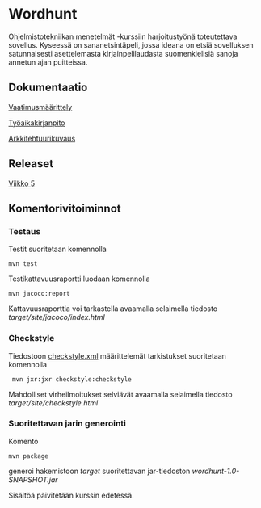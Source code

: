 # Wordhunt

Ohjelmistotekniikan menetelmät -kurssiin harjoitustyönä toteutettava sovellus. Kyseessä on sananetsintäpeli, jossa ideana on etsiä sovelluksen satunnaisesti asettelemasta kirjainpelilaudasta suomenkielisiä sanoja annetun ajan puitteissa. 

## Dokumentaatio

[Vaatimusmäärittely](https://github.com/picada/otm-harjoitustyo/blob/master/Wordhunt/dokumentointi/vaatimusmaarittely.md)

[Työaikakirjanpito](https://github.com/picada/otm-harjoitustyo/blob/master/Wordhunt/dokumentointi/tuntikirjanpito.md)

[Arkkitehtuurikuvaus](https://github.com/picada/otm-harjoitustyo/blob/master/Wordhunt/dokumentointi/arkkitehtuuri.md)

## Releaset

[Viikko 5](https://github.com/picada/otm-harjoitustyo/releases)

## Komentorivitoiminnot

### Testaus

Testit suoritetaan komennolla

```
mvn test
```

Testikattavuusraportti luodaan komennolla

```
mvn jacoco:report
```

Kattavuusraporttia voi tarkastella avaamalla selaimella tiedosto _target/site/jacoco/index.html_


### Checkstyle

Tiedostoon [checkstyle.xml](https://github.com/picada/otm-harjoitustyo/blob/master/Wordhunt/checkstyle.xml) määrittelemät tarkistukset suoritetaan komennolla

```
 mvn jxr:jxr checkstyle:checkstyle
```

Mahdolliset virheilmoitukset selviävät avaamalla selaimella tiedosto _target/site/checkstyle.html_

### Suoritettavan jarin generointi

Komento

```
mvn package
```

generoi hakemistoon _target_ suoritettavan jar-tiedoston _wordhunt-1.0-SNAPSHOT.jar_

Sisältöä päivitetään kurssin edetessä.

